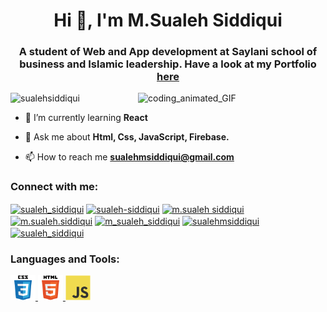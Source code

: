 <h1 align="center">Hi 👋, I'm M.Sualeh Siddiqui</h1>
<h3 align="center">A student of Web and App development at Saylani school of business and Islamic leadership. Have a look at my Portfolio <a href="https://sualehsiddiqui.netlify.app/" target="blank">here<a /></h3>

<img align="right" alt="coding_animated_GIF" width="300" src="https://media.licdn.com/dms/image/C4E12AQHhfpP2slLoXw/article-cover_image-shrink_600_2000/0/1578791251071?e=2147483647&v=beta&t=z0mDGgtn6FZAR_FAWN0lu2QP80ugvAfOnWcJ3acz7Rk" />

<p align="left"> <img src="https://komarev.com/ghpvc/?username=sualehsiddiqui&label=Profile%20views&color=0e75b6&style=flat" alt="sualehsiddiqui" /> </p>

- 🌱 I’m currently learning **React**

- 💬 Ask me about **Html, Css, JavaScript, Firebase.**

- 📫 How to reach me **sualehmsiddiqui@gmail.com**

<h3 align="left">Connect with me:</h3>
<p align="left">
<a href="https://twitter.com/sualeh_siddiqui" target="blank"><img align="center" src="https://raw.githubusercontent.com/rahuldkjain/github-profile-readme-generator/master/src/images/icons/Social/twitter.svg" alt="sualeh_siddiqui" height="30" width="40" /></a>
<a href="https://linkedin.com/in/sualeh-siddiqui" target="blank"><img align="center" src="https://raw.githubusercontent.com/rahuldkjain/github-profile-readme-generator/master/src/images/icons/Social/linked-in-alt.svg" alt="sualeh-siddiqui" height="30" width="40" /></a>
<a href="https://stackoverflow.com/users/21524836/m-sualeh-siddiqui" target="blank"><img align="center" src="https://raw.githubusercontent.com/rahuldkjain/github-profile-readme-generator/master/src/images/icons/Social/stack-overflow.svg" alt="m.sualeh siddiqui" height="30" width="40" /></a>
<a href="https://fb.com/m.sualeh.siddiqui" target="blank"><img align="center" src="https://raw.githubusercontent.com/rahuldkjain/github-profile-readme-generator/master/src/images/icons/Social/facebook.svg" alt="m.sualeh.siddiqui" height="30" width="40" /></a>
<a href="https://instagram.com/m_sualeh_siddiqui" target="blank"><img align="center" src="https://raw.githubusercontent.com/rahuldkjain/github-profile-readme-generator/master/src/images/icons/Social/instagram.svg" alt="m_sualeh_siddiqui" height="30" width="40" /></a>
<a href="https://www.hackerrank.com/sualeh_siddiqui" target="blank"><img align="center" src="https://raw.githubusercontent.com/rahuldkjain/github-profile-readme-generator/master/src/images/icons/Social/hackerrank.svg" alt="sualehmsiddiqui" height="30" width="40" /></a>
<a href="https://www.leetcode.com/sualeh_siddiqui" target="blank"><img align="center" src="https://raw.githubusercontent.com/rahuldkjain/github-profile-readme-generator/master/src/images/icons/Social/leet-code.svg" alt="sualeh_siddiqui" height="30" width="40" /></a>
</p>

<h3 align="left">Languages and Tools:</h3>
<p align="left"> <a href="https://www.w3schools.com/css/" target="_blank" rel="noreferrer"> <img src="https://raw.githubusercontent.com/devicons/devicon/master/icons/css3/css3-original-wordmark.svg" alt="css3" width="40" height="40"/> </a> <a href="https://www.w3.org/html/" target="_blank" rel="noreferrer"> <img src="https://raw.githubusercontent.com/devicons/devicon/master/icons/html5/html5-original-wordmark.svg" alt="html5" width="40" height="40"/> </a> <a href="https://developer.mozilla.org/en-US/docs/Web/JavaScript" target="_blank" rel="noreferrer"> <img src="https://raw.githubusercontent.com/devicons/devicon/master/icons/javascript/javascript-original.svg" alt="javascript" width="40" height="40"/> </a> </p>
